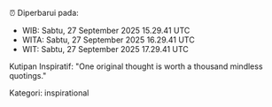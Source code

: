 ⏰ Diperbarui pada:
- WIB: Sabtu, 27 September 2025 15.29.41 UTC
- WITA: Sabtu, 27 September 2025 16.29.41 UTC
- WIT: Sabtu, 27 September 2025 17.29.41 UTC

Kutipan Inspiratif:
"One original thought is worth a thousand mindless quotings."


Kategori: inspirational

